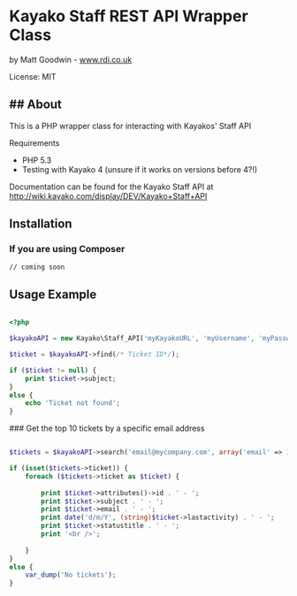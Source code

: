 # Kayako Staff REST API Wrapper Class

by Matt Goodwin - www.rdi.co.uk

License: MIT

## About
-------

This is a PHP wrapper class for interacting with Kayakos' Staff API

Requirements
- PHP 5.3
- Testing with Kayako 4 (unsure if it works on versions before 4?!)

Documentation can be found for the Kayako Staff API at http://wiki.kayako.com/display/DEV/Kayako+Staff+API

## Installation

### If you are using Composer

` // coming soon `

## Usage Example

```php

<?php

$kayakoAPI = new Kayako\Staff_API('myKayakoURL', 'myUsername', 'myPassword');

$ticket = $kayakoAPI->find(/* Ticket ID*/);

if ($ticket != null) {
	print $ticket->subject;
}
else {
	echo 'Ticket not found';
}

```

### Get the top 10 tickets by a specific email address 

```php

$tickets = $kayakoAPI->search('email@mycompany.com', array('email' => 1), array('start' => 0, 'limit' => 10));

if (isset($tickets->ticket)) {
	foreach ($tickets->ticket as $ticket) {
	
		print $ticket->attributes()->id . ' - ';
		print $ticket->subject . ' - ';
		print $ticket->email . ' - ';
		print date('d/m/Y', (string)$ticket->lastactivity) . ' - ';
		print $ticket->statustitle . ' - ';
		print '<br />';
		
	}
}
else {
	var_dump('No tickets');
}

```
